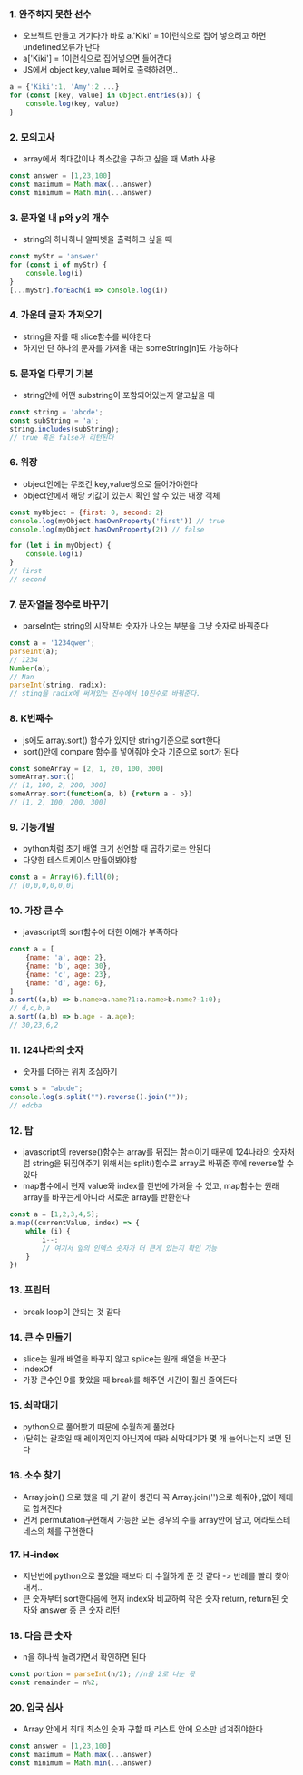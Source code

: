 ### 1. 완주하지 못한 선수
- 오브젝트 만들고 거기다가 바로 a.'Kiki' = 1이런식으로 집어 넣으려고 하면 undefined오류가 난다   
- a['Kiki'] = 1이런식으로 집어넣으면 들어간다   
- JS에서 object key,value 페어로 출력하려면..   
```javascript
a = {'Kiki':1, 'Amy':2 ...}
for (const [key, value] in Object.entries(a)) {
    console.log(key, value)
}
```

### 2. 모의고사
- array에서 최대값이나 최소값을 구하고 싶을 때 Math 사용
```javascript
const answer = [1,23,100]
const maximum = Math.max(...answer)
const minimum = Math.min(...answer)
```

### 3. 문자열 내 p와 y의 개수
- string의 하나하나 알파벳을 출력하고 싶을 때
```javascript
const myStr = 'answer'
for (const i of myStr) {
    console.log(i)
}
[...myStr].forEach(i => console.log(i))
```

### 4. 가운데 글자 가져오기
- string을 자를 때 slice함수를 써야한다   
- 하지만 단 하나의 문자를 가져올 때는 someString[n]도 가능하다   

### 5. 문자열 다루기 기본
- string안에 어떤 substring이 포함되어있는지 알고싶을 때
```javascript
const string = 'abcde';
const subString = 'a';
string.includes(subString);
// true 혹은 false가 리턴된다
```

### 6. 위장   
- object안에는 무조건 key,value쌍으로 들어가야한다   
- object안에서 해당 키값이 있는지 확인 할 수 있는 내장 객체
```javascript
const myObject = {first: 0, second: 2}
console.log(myObject.hasOwnProperty('first')) // true
console.log(myObject.hasOwnProperty(2)) // false

for (let i in myObject) {
    console.log(i)
}
// first
// second
```

### 7. 문자열을 정수로 바꾸기
- parseInt는 string의 시작부터 숫자가 나오는 부분을 그냥 숫자로 바꿔준다   
```javascript
const a = '1234qwer';
parseInt(a);
// 1234
Number(a);
// Nan
parseInt(string, radix);
// sting을 radix에 써져있는 진수에서 10진수로 바꿔준다.
```

### 8. K번째수
- js에도 array.sort() 함수가 있지만 string기준으로 sort한다   
- sort()안에 compare 함수를 넣어줘야 숫자 기준으로 sort가 된다   
```javascript
const someArray = [2, 1, 20, 100, 300]
someArray.sort()
// [1, 100, 2, 200, 300]
someArray.sort(function(a, b) {return a - b})
// [1, 2, 100, 200, 300]
```

### 9. 기능개발
- python처럼 초기 배열 크기 선언할 때 곱하기로는 안된다   
- 다양한 테스트케이스 만들어봐야함   
```javascript
const a = Array(6).fill(0);
// [0,0,0,0,0,0]
``` 

### 10. 가장 큰 수
- javascript의 sort함수에 대한 이해가 부족하다   
```javascript
const a = [
    {name: 'a', age: 2},
    {name: 'b', age: 30},
    {name: 'c', age: 23},
    {name: 'd', age: 6},
]
a.sort((a,b) => b.name>a.name?1:a.name>b.name?-1:0);
// d,c,b,a
a.sort((a,b) => b.age - a.age);
// 30,23,6,2
```

### 11. 124나라의 숫자   
- 숫자를 더하는 위치 조심하기   
```javascript
const s = "abcde";
console.log(s.split("").reverse().join(""));
// edcba
```

### 12. 탑   
- javascript의 reverse()함수는 array를 뒤집는 함수이기 때문에 124나라의 숫자처럼 string을 뒤집어주기 위해서는 split()함수로 array로 바꿔준 후에 reverse할 수 있다   
- map함수에서 현재 value와 index를 한번에 가져올 수 있고, map함수는 원래 array를 바꾸는게 아니라 새로운 array를 반환한다   
```javascript
const a = [1,2,3,4,5];
a.map((currentValue, index) => {
    while (i) {
        i--;
        // 여기서 앞의 인덱스 숫자가 더 큰게 있는지 확인 가능
    }
})
```

### 13. 프린터    
- break loop이 안되는 것 같다   

### 14. 큰 수 만들기
- slice는 원래 배열을 바꾸지 않고 splice는 원래 배열을 바꾼다   
- indexOf    
- 가장 큰수인 9를 찾았을 때 break를 해주면 시간이 훨씬 줄어든다   

### 15. 쇠막대기   
- python으로 풀어봤기 때문에 수월하게 풀었다   
- )닫히는 괄호일 때 레이저인지 아닌지에 따라 쇠막대기가 몇 개 늘어나는지 보면 된다   

### 16. 소수 찾기   
- Array.join() 으로 했을 때 ,가 같이 생긴다 꼭 Array.join('')으로 해줘야 ,없이 제대로 합쳐진다   
- 먼저 permutation구현해서 가능한 모든 경우의 수를 array안에 담고, 에라토스테네스의 체를 구현한다   
### 17. H-index   
- 지난번에 python으로 풀었을 때보다 더 수월하게 푼 것 같다 -> 반례를 빨리 찾아내서..      
- 큰 숫자부터 sort한다음에 현재 index와 비교하여 작은 숫자 return, return된 숫자와 answer 중 큰 숫자 리턴   

### 18. 다음 큰 숫자   
- n을 하나씩 늘려가면서 확인하면 된다   
```javascript
const portion = parseInt(n/2); //n을 2로 나눈 몫
const remainder = n%2;
```

### 20. 입국 심사    
- Array 안에서 최대 최소인 숫자 구할 때 리스트 안에 요소만 넘겨줘야한다       
```javascript
const answer = [1,23,100]
const maximum = Math.max(...answer)
const minimum = Math.min(...answer)
```